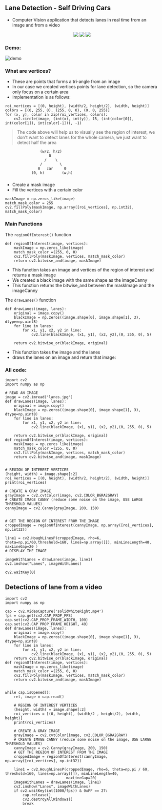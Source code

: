 ## Lane Detection - Self Driving Cars
* Computer Vision application that detects lanes in real time from an image and from a video

<p align="center">
<img src="https://img.shields.io/static/v1?label=language&message=python&color=green"/>
<img src="https://img.shields.io/static/v1?label=package&message=opencv&color=yellow"/>
<img src="https://img.shields.io/static/v1?label=package&message=numpy&color=blueviolet"/>
</p>

### Demo:

<img src="https://img.shields.io/static/v1?label=language&message=python&color=green" alt="demo"/>

### What are vertices?
* These are points that forms a tri-angle from an image
* In our case we created vertices points for lane detection, so the camera only focus on a certain area
* Implementation is as follows:

```
roi_vertices = [(0, height), (width/2, height/2), (width, height)]
colors = [(0, 255, 0), (255, 0, 0), (0, 0, 255)]
for (x, y), color in zip(roi_vertices, colors):
    cv2.circle(image, (int(x), int(y)), 15, (int(color[0]), int(color[1]), int(color[-1])), -1)
```
> The code above will help us to visually see the region of interest, we don't want to detect lanes for the whole camera, we just want to detect half the area


```
                (w/2, h/2)
                    0
                  /    \
                /        \
               0   car     0   
            (0, h)        (w,h)
```
### 
* Create a mask image
* Fill the vertices with a certain color
```
maskImage = np.zeros_like(image)
match_mask_color = 255
cv2.fillPoly(maskImage, np.array([roi_vertices], np.int32), match_mask_color)
```

### Main Functions
The `regionOfInterest()` function
```
def regionOfInterest(image, vertices):
    maskImage = np.zeros_like(image)
    match_mask_color =(255, 0, 0)
    cv2.fillPoly(maskImage, vertices, match_mask_color)
    return cv2.bitwise_and(image, maskImage)
```
* This function takes an image and vertices of the region of interest and returns a mask image
* We created a black image with the same shape as the imageCanny
* This function returns the bitwise_and between the maskImage and the imageCanny

The `drawLanes()` function
```
def drawLanes(image, lanes):
    original = image.copy()
    blackImage = np.zeros((image.shape[0], image.shape[1], 3), dtype=np.uint8)
    for line in lanes:
        for x1, y1, x2, y2 in line:
            cv2.line(blackImage, (x1, y1), (x2, y2),(0, 255, 0), 5)

    return cv2.bitwise_or(blackImage, original)
```
* This function takes the image and the lanes
* draws the lanes on an image and return that image:

### All code:
```
import cv2
import numpy as np

# READ AN IMAGE
image = cv2.imread('lanes.jpg')
def drawLanes(image, lanes):
    original = image.copy()
    blackImage = np.zeros((image.shape[0], image.shape[1], 3), dtype=np.uint8)
    for line in lanes:
        for x1, y1, x2, y2 in line:
            cv2.line(blackImage, (x1, y1), (x2, y2),(0, 255, 0), 5)

    return cv2.bitwise_or(blackImage, original)
def regionOfInterest(image, vertices):
    maskImage = np.zeros_like(image)
    match_mask_color =(255, 0, 0)
    cv2.fillPoly(maskImage, vertices, match_mask_color)
    return cv2.bitwise_and(image, maskImage)


# REGION OF INTEREST VERTICES
(height, width) = image.shape[:2]
roi_vertices = [(0, height), (width/2, height/2), (width, height)]
print(roi_vertices)

# CREATE A GRAY IMAGE
grayImage = cv2.cvtColor(image, cv2.COLOR_BGRA2GRAY)
# CREATE IMAGE CANNY (reduce some noise on the image, USE LARGE THRESHOLD VALUES)
cannyImage = cv2.Canny(grayImage, 200, 150)


# GET THE REGION OF INTEREST FROM THE IMAGE
croppedImage = regionOfInterest(cannyImage, np.array([roi_vertices], np.int32))

line1 = cv2.HoughLinesP(croppedImage, rho=6, theta=np.pi/60,threshold=160, lines=np.array([]), minLineLength=40, maxLineGap=20 )
# DISPLAY THE IMAGE

imageWithLanes = drawLanes(image, line1)
cv2.imshow("Lanes", imageWithLanes)

cv2.waitKey(0)
```

## Detections of lane from a video
```
import cv2
import numpy as np

cap = cv2.VideoCapture('solidWhiteRight.mp4')
fps = cap.get(cv2.CAP_PROP_FPS)
cap.set(cv2.CAP_PROP_FRAME_WIDTH, 100)
cap.set(cv2.CAP_PROP_FRAME_HEIGHT, 40)
def drawLanes(image, lanes):
    original = image.copy()
    blackImage = np.zeros((image.shape[0], image.shape[1], 3), dtype=np.uint8)
    for line in lanes:
        for x1, y1, x2, y2 in line:
            cv2.line(blackImage, (x1, y1), (x2, y2),(0, 255, 0), 5)
    return cv2.bitwise_or(blackImage, original)
def regionOfInterest(image, vertices):
    maskImage = np.zeros_like(image)
    match_mask_color =(255, 0, 0)
    cv2.fillPoly(maskImage, vertices, match_mask_color)
    return cv2.bitwise_and(image, maskImage)


while cap.isOpened():
    ret, image = cap.read()

    # REGION OF INTEREST VERTICES
    (height, width) = image.shape[:2]
    roi_vertices = [(0, height), (width/2 , height/2), (width, height)]
    print(roi_vertices)

    # CREATE A GRAY IMAGE
    grayImage = cv2.cvtColor(image, cv2.COLOR_BGRA2GRAY)
    # CREATE IMAGE CANNY (reduce some noise on the image, USE LARGE THRESHOLD VALUES)
    cannyImage = cv2.Canny(grayImage, 200, 150)
    # GET THE REGION OF INTEREST FROM THE IMAGE
    croppedImage = regionOfInterest(cannyImage, np.array([roi_vertices], np.int32))

    line1 = cv2.HoughLinesP(croppedImage, rho=6, theta=np.pi / 60, threshold=160, lines=np.array([]), minLineLength=40,
                            maxLineGap=20)
    imageWithLanes = drawLanes(image, line1)
    cv2.imshow("Lanes", imageWithLanes)
    if cv2.waitKey(int(1000/fps)) & 0xFF == 27:
        cap.release()
        cv2.destroyAllWindows()
        break
```